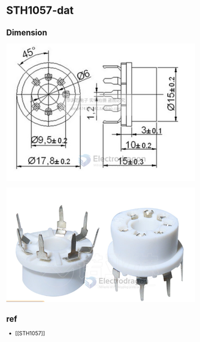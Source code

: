 
# STH1057-dat

## Dimension 

![](2024-03-27-17-46-11.png)

![](2024-03-27-17-47-03.png)


## ref 

- [[STH1057]]